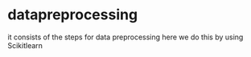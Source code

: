 # datapreprocessing
it consists of the steps for data preprocessing
here we do this by using Scikitlearn 
